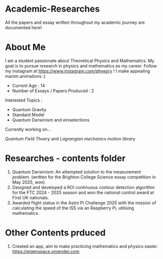 # Academic-Researches
All the papers and essay written throughout my academic journey are documented here!

# About Me

I am a student passionate about Theoretical Physics and Mathematics. My goal is to pursue research in physics and mathematics as my career. 
Follow my instagram at https://www.instagram.com/phyeory ! I make appealing manim animations :)

- Current Age : 14
- Number of Essays / Papers Produced : 2

Interested Topics :
- Quantum Gravity
- Standard Model
- Quantum Darwinism and einselections

Currently working on...

*Quantum Field Thoery* and *Lagrangian mechanics motion library*

# Researches - contents folder

1. Quantum Darwinism: An attempted solution to the measurement problem. (written for the Brighton College Science essay competition in May 2025, won)
2. Designed and developed a ROI continuous contour detection algorithm for the FTC 2024 - 2025 season and won the national control award at First UK nationals.
3. Awarded flight status in the Astro Pi Challenge 2025 with the mission of calculating the speed of the ISS via an Raspberry Pi, utilising mathematics.

# Other Contents prduced
1. Created an app, aim to make practicing mathematics and physics easier. https://eigenspace.onrender.com
